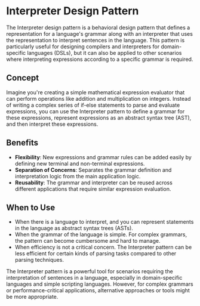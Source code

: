 # Interpreter Design Pattern

The Interpreter design pattern is a behavioral design pattern that defines a representation for a language's grammar along with an interpreter that uses the representation to interpret sentences in the language. This pattern is particularly useful for designing compilers and interpreters for domain-specific languages (DSLs), but it can also be applied to other scenarios where interpreting expressions according to a specific grammar is required.

## Concept

Imagine you're creating a simple mathematical expression evaluator that can perform operations like addition and multiplication on integers. Instead of writing a complex series of if-else statements to parse and evaluate expressions, you can use the Interpreter pattern to define a grammar for these expressions, represent expressions as an abstract syntax tree (AST), and then interpret these expressions.

## Benefits

- **Flexibility**: New expressions and grammar rules can be added easily by defining new terminal and non-terminal expressions.
- **Separation of Concerns**: Separates the grammar definition and interpretation logic from the main application logic.
- **Reusability**: The grammar and interpreter can be reused across different applications that require similar expression evaluation.

## When to Use

- When there is a language to interpret, and you can represent statements in the language as abstract syntax trees (ASTs).
- When the grammar of the language is simple. For complex grammars, the pattern can become cumbersome and hard to manage.
- When efficiency is not a critical concern. The Interpreter pattern can be less efficient for certain kinds of parsing tasks compared to other parsing techniques.

The Interpreter pattern is a powerful tool for scenarios requiring the interpretation of sentences in a language, especially in domain-specific languages and simple scripting languages. However, for complex grammars or performance-critical applications, alternative approaches or tools might be more appropriate.
